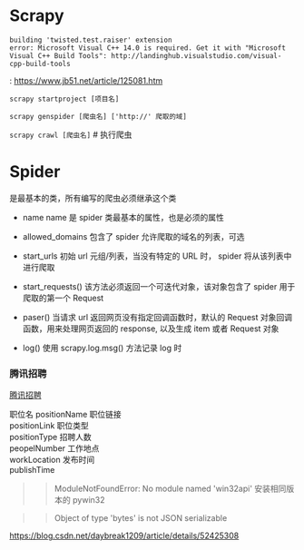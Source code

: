 # Scrapy


	building 'twisted.test.raiser' extension
	error: Microsoft Visual C++ 14.0 is required. Get it with "Microsoft Visual C++ Build Tools": http://landinghub.visualstudio.com/visual-cpp-build-tools

: https://www.jb51.net/article/125081.htm


`scrapy startproject [项目名]`

`scrapy genspider [爬虫名] ['http://' 爬取的域]`

`scrapy crawl [爬虫名]` 	# 执行爬虫



# Spider #

是最基本的类，所有编写的爬虫必须继承这个类

+ name
	name 是 spider 类最基本的属性，也是必须的属性
+ allowed_domains
	包含了 spider 允许爬取的域名的列表，可选
+ start_urls
	初始 url 元组/列表，当没有特定的 URL 时， spider 将从该列表中进行爬取
+ start_requests()
	该方法必须返回一个可迭代对象，该对象包含了 spider 用于爬取的第一个 Request

+ paser()
	当请求 url 返回网页没有指定回调函数时，默认的 Request 对象回调函数，用来处理网页返回的 response, 以及生成 item 或者 Request 对象
+ log()
	使用 scrapy.log.msg() 方法记录 log 时





### 腾讯招聘

[腾讯招聘](https://hr.tencent.com/position.php)

职位名	
positionName
职位链接	
positionLink
职位类型	
positionType
招聘人数	
peopelNumber
工作地点	
workLocation
发布时间	
publishTime




>> ModuleNotFoundError: No module named 'win32api'
[](https://sourceforge.net/projects/pywin32/files/pywin32/Build%20221/)
安装相同版本的 pywin32 

>> Object of type 'bytes' is not JSON serializable
[](https://blog.csdn.net/z564359805/article/details/80599126)
[](https://blog.csdn.net/bear_sun/article/details/79397155)















https://blog.csdn.net/daybreak1209/article/details/52425308








